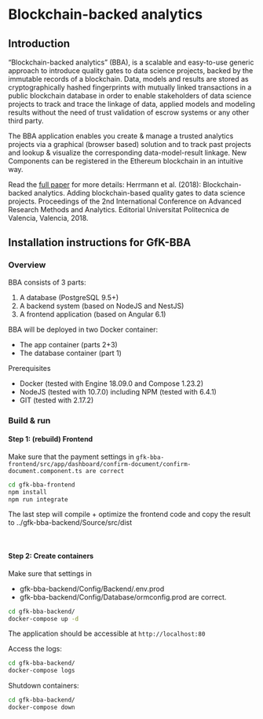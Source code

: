 # Blockchain-backed analytics

## Introduction

“Blockchain-backed analytics” (BBA), is a scalable and easy-to-use generic approach to introduce quality gates to data science projects, backed by the immutable records of a blockchain.
Data, models and results are stored as cryptographically hashed fingerprints with mutually linked transactions in a public blockchain database in order to enable stakeholders of data science projects to track and trace the linkage of data, applied models and modeling results without the need of trust validation of escrow systems or any other third party.

The BBA application enables you create & manage a trusted analytics projects via a graphical (browser based) solution and to track past projects and lookup & visualize the corresponding data-model-result linkage. New Components can be registered in the Ethereum blockchain in an intuitive way.

Read the [full paper](http://dx.doi.org/10.4995/CARMA2018.2018.8292) for more details:
Herrmann et al. (2018): Blockchain-backed analytics. Adding blockchain-based quality gates to data science projects. Proceedings of the 2nd International Conference on Advanced Research Methods and Analytics. Editorial Universitat Politecnica de Valencia, Valencia, 2018.


## Installation instructions for GfK-BBA

### Overview

BBA consists of 3 parts:
1.	A database (PostgreSQL 9.5+)
2.	A backend system (based on NodeJS and NestJS)
3.	A frontend application (based on Angular 6.1)

BBA will be deployed in two Docker container:
-	The app container (parts 2+3)
-	The database  container (part 1)

Prerequisites 
-	Docker (tested with Engine 18.09.0 and Compose 1.23.2)
-	NodeJS (tested with 10.7.0) including NPM (tested with 6.4.1)
-	GIT (tested with 2.17.2)


### Build & run

#### Step 1: (rebuild) Frontend

Make sure that the payment settings in `gfk-bba-frontend/src/app/dashboard/confirm-document/confirm-document.component.ts are correct`

```bash
cd gfk-bba-frontend
npm install
npm run integrate
```

The last step will compile + optimize the frontend code and copy the result to ../gfk-bba-backend/Source/src/dist

 
#### Step 2: Create containers

Make sure that settings in 
-	gfk-bba-backend/Config/Backend/.env.prod
-	gfk-bba-backend/Config/Database/ormconfig.prod
are correct.

```bash
cd gfk-bba-backend/
docker-compose up -d
```

The application should be accessible at `http://localhost:80`

Access the logs:
```bash
cd gfk-bba-backend/
docker-compose logs
```

Shutdown containers:
```bash
cd gfk-bba-backend/
docker-compose down
```